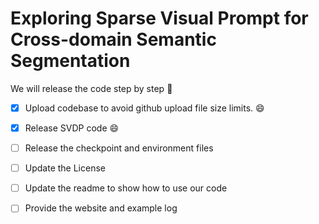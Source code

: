 # Exploring Sparse Visual Prompt for Cross-domain Semantic Segmentation

We will release the code step by step :wave:

   - [x] Upload codebase to avoid github upload file size limits. :smile:
   - [x] Release SVDP code :smile:
   - [ ] Release the checkpoint and environment files
   - [ ] Update the License
   - [ ] Update the readme to show how to use our code
   - [ ] Provide the website and example log

